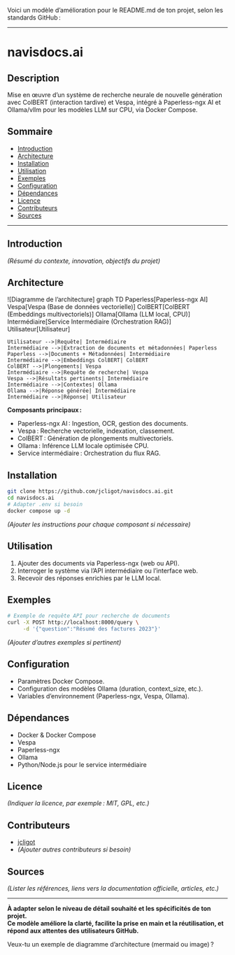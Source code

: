 Voici un modèle d’amélioration pour le README.md de ton projet, selon les standards GitHub :

---

# navisdocs.ai

## Description

Mise en œuvre d’un système de recherche neurale de nouvelle génération avec ColBERT (interaction tardive) et Vespa, intégré à Paperless-ngx AI et Ollama/vllm pour les modèles LLM sur CPU, via Docker Compose.

## Sommaire

- [Introduction](#introduction)
- [Architecture](#architecture)
- [Installation](#installation)
- [Utilisation](#utilisation)
- [Exemples](#exemples)
- [Configuration](#configuration)
- [Dépendances](#dépendances)
- [Licence](#licence)
- [Contributeurs](#contributeurs)
- [Sources](#sources)

---

## Introduction

*(Résumé du contexte, innovation, objectifs du projet)*

## Architecture

![Diagramme de l’architecture]
graph TD
    Paperless[Paperless-ngx AI]
    Vespa[Vespa (Base de données vectorielle)]
    ColBERT[ColBERT (Embeddings multivectoriels)]
    Ollama[Ollama (LLM local, CPU)]
    Intermédiaire[Service Intermédiaire (Orchestration RAG)]
    Utilisateur[Utilisateur]

    Utilisateur -->|Requête| Intermédiaire
    Intermédiaire -->|Extraction de documents et métadonnées| Paperless
    Paperless -->|Documents + Métadonnées| Intermédiaire
    Intermédiaire -->|Embeddings ColBERT| ColBERT
    ColBERT -->|Plongements| Vespa
    Intermédiaire -->|Requête de recherche| Vespa
    Vespa -->|Résultats pertinents| Intermédiaire
    Intermédiaire -->|Contextes| Ollama
    Ollama -->|Réponse générée| Intermédiaire
    Intermédiaire -->|Réponse| Utilisateur

**Composants principaux :**
- Paperless-ngx AI : Ingestion, OCR, gestion des documents.
- Vespa : Recherche vectorielle, indexation, classement.
- ColBERT : Génération de plongements multivectoriels.
- Ollama : Inférence LLM locale optimisée CPU.
- Service intermédiaire : Orchestration du flux RAG.

## Installation

```bash
git clone https://github.com/jcligot/navisdocs.ai.git
cd navisdocs.ai
# Adapter .env si besoin
docker compose up -d
```
*(Ajouter les instructions pour chaque composant si nécessaire)*

## Utilisation

1. Ajouter des documents via Paperless-ngx (web ou API).
2. Interroger le système via l’API intermédiaire ou l’interface web.
3. Recevoir des réponses enrichies par le LLM local.

## Exemples

```bash
# Exemple de requête API pour recherche de documents
curl -X POST http://localhost:8000/query \
     -d '{"question":"Résumé des factures 2023"}'
```
*(Ajouter d’autres exemples si pertinent)*

## Configuration

- Paramètres Docker Compose.
- Configuration des modèles Ollama (duration, context_size, etc.).
- Variables d’environnement (Paperless-ngx, Vespa, Ollama).

## Dépendances

- Docker & Docker Compose
- Vespa
- Paperless-ngx
- Ollama
- Python/Node.js pour le service intermédiaire

## Licence

*(Indiquer la licence, par exemple : MIT, GPL, etc.)*

## Contributeurs

- [jcligot](https://github.com/jcligot)
- *(Ajouter autres contributeurs si besoin)*

## Sources

*(Lister les références, liens vers la documentation officielle, articles, etc.)*

---

**À adapter selon le niveau de détail souhaité et les spécificités de ton projet.  
Ce modèle améliore la clarté, facilite la prise en main et la réutilisation, et répond aux attentes des utilisateurs GitHub.**

Veux-tu un exemple de diagramme d’architecture (mermaid ou image) ?